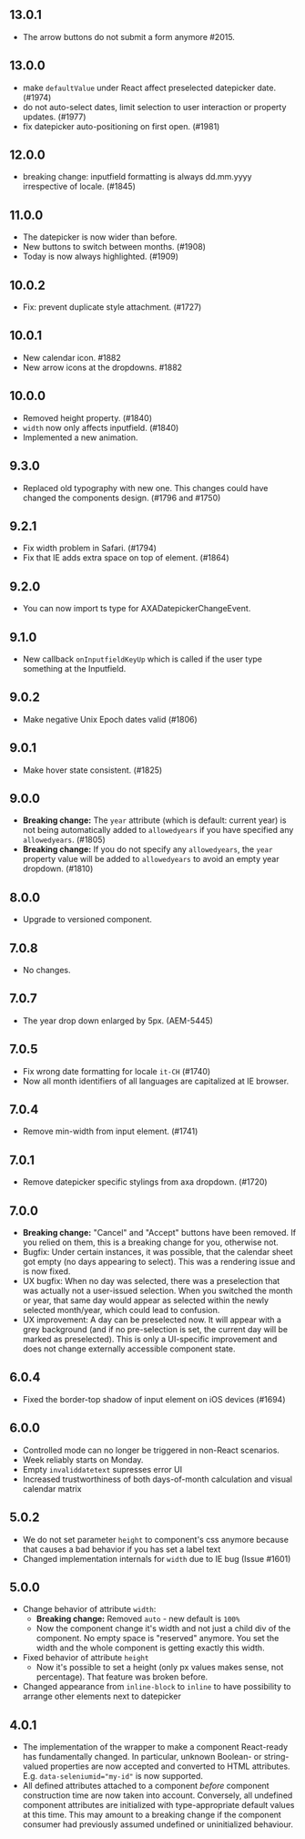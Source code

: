## 13.0.1

- The arrow buttons do not submit a form anymore #2015.

## 13.0.0

- make `defaultValue` under React affect preselected datepicker date. (#1974)
- do not auto-select dates, limit selection to user interaction or property updates. (#1977)
- fix datepicker auto-positioning on first open. (#1981)

## 12.0.0

- breaking change: inputfield formatting is always dd.mm.yyyy irrespective of locale. (#1845)

## 11.0.0

- The datepicker is now wider than before.
- New buttons to switch between months. (#1908)
- Today is now always highlighted. (#1909)

## 10.0.2

- Fix: prevent duplicate style attachment. (#1727)

## 10.0.1

- New calendar icon. #1882
- New arrow icons at the dropdowns. #1882

## 10.0.0

- Removed height property. (#1840)
- `width` now only affects inputfield. (#1840)
- Implemented a new animation.

## 9.3.0

- Replaced old typography with new one. This changes could have changed the components design. (#1796 and #1750)

## 9.2.1

- Fix width problem in Safari. (#1794)
- Fix that IE adds extra space on top of element. (#1864)

## 9.2.0

- You can now import ts type for AXADatepickerChangeEvent.

## 9.1.0

- New callback `onInputfieldKeyUp` which is called if the user type something at the Inputfield.

## 9.0.2

- Make negative Unix Epoch dates valid (#1806)

## 9.0.1

- Make hover state consistent. (#1825)

## 9.0.0

- **Breaking change:** The `year` attribute (which is default: current year) is not being automatically added to `allowedyears` if you have specified any `allowedyears`. (#1805)
- **Breaking change:** If you do not specify any `allowedyears`, the `year` property value will be added to `allowedyears` to avoid an empty year dropdown. (#1810)

## 8.0.0

- Upgrade to versioned component.

## 7.0.8

- No changes.

## 7.0.7

- The year drop down enlarged by 5px. (AEM-5445)

## 7.0.5

- Fix wrong date formatting for locale `it-CH` (#1740)
- Now all month identifiers of all languages are capitalized at IE browser.

## 7.0.4

- Remove min-width from input element. (#1741)

## 7.0.1

- Remove datepicker specific stylings from axa dropdown. (#1720)

## 7.0.0

- **Breaking change:** "Cancel" and "Accept" buttons have been removed. If you relied on them, this is a breaking change for you, otherwise not.
- Bugfix: Under certain instances, it was possible, that the calendar sheet got empty (no days appearing to select). This was a rendering issue and is now fixed.
- UX bugfix: When no day was selected, there was a preselection that was actually not a user-issued selection. When you switched the month or year, that same day would appear as selected within the newly selected month/year, which could lead to confusion.
- UX improvement: A day can be preselected now. It will appear with a grey background (and if no pre-selection is set, the current day will be marked as preselected). This is only a UI-specific improvement and does not change externally accessible component state.

## 6.0.4

- Fixed the border-top shadow of input element on iOS devices (#1694)

## 6.0.0

- Controlled mode can no longer be triggered in non-React scenarios.
- Week reliably starts on Monday.
- Empty `invaliddatetext` supresses error UI
- Increased trustworthiness of both days-of-month calculation and visual calendar matrix

## 5.0.2

- We do not set parameter `height` to component's css anymore because that causes a bad behavior if you has set a label text
- Changed implementation internals for `width` due to IE bug (Issue #1601)

## 5.0.0

- Change behavior of attribute `width`:
  - **Breaking change:** Removed `auto` - new default is `100%`
  - Now the component change it's width and not just a child div of the component. No empty space is "reserved" anymore. You set the width and the whole component is getting exactly this width.
- Fixed behavior of attribute `height`
  - Now it's possible to set a height (only px values makes sense, not percentage). That feature was broken before.
- Changed appearance from `inline-block` to `inline` to have possibility to arrange other elements next to datepicker

## 4.0.1

- The implementation of the wrapper to make a component React-ready has
  fundamentally changed. In particular, unknown Boolean- or
  string-valued properties are now accepted and converted to HTML
  attributes. E.g. `data-seleniumid="my-id"` is now supported.
- All defined attributes attached to a component _before_ component
  construction time are now taken into account. Conversely, all undefined
  component attributes are initialized with type-appropriate default
  values at this time. This may amount to a breaking change if the
  component consumer had previously assumed undefined or uninitialized
  behaviour.
